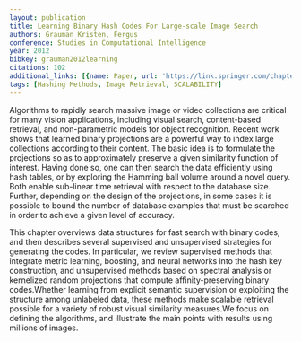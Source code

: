 ```yaml
---
layout: publication
title: Learning Binary Hash Codes For Large-scale Image Search
authors: Grauman Kristen, Fergus
conference: Studies in Computational Intelligence
year: 2012
bibkey: grauman2012learning
citations: 102
additional_links: [{name: Paper, url: 'https://link.springer.com/chapter/10.1007/978-3-642-28661-2_3'}]
tags: [Hashing Methods, Image Retrieval, SCALABILITY]
---
```

Algorithms to rapidly search massive image or video collections are critical for many vision applications, including visual search, content-based retrieval, and non-parametric models for object recognition. Recent work shows that learned binary projections are a powerful way to index large collections according to their content. The basic idea is to formulate the projections so as to approximately preserve a given similarity function of interest. Having done so, one can then search the data efficiently using hash tables, or by exploring the Hamming ball volume around a novel query. Both enable sub-linear time retrieval with respect to the database size. Further, depending on the design of the projections, in some cases it is possible to bound the number of database examples that must be searched in order to achieve a given level of accuracy.

This chapter overviews data structures for fast search with binary codes, and then describes several supervised and unsupervised strategies for generating the codes. In particular, we review supervised methods that integrate metric learning, boosting, and neural networks into the hash key construction, and unsupervised methods based on spectral analysis or kernelized random projections that compute affinity-preserving binary codes.Whether learning from explicit semantic supervision or exploiting the structure among unlabeled data, these methods make scalable retrieval possible for a variety of robust visual similarity measures.We focus on defining the algorithms, and illustrate the main points with results using millions of images.